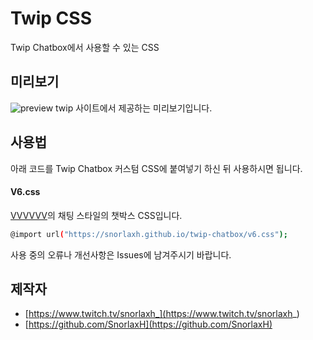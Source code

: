 # Twip CSS
Twip Chatbox에서 사용할 수 있는  CSS

## 미리보기
![preview](https://snorlaxh.github.io/twip-chatbox/v6.png)
twip 사이트에서 제공하는 미리보기입니다.

## 사용법
아래 코드를  Twip Chatbox 커스텀 CSS에 붙여넣기 하신 뒤 사용하시면 됩니다.
#### V6.css
[VVVVVV](https://store.steampowered.com/app/70300/VVVVVV/)의 채팅 스타일의 챗박스 CSS입니다.
``` sh
@import url("https://snorlaxh.github.io/twip-chatbox/v6.css");
```

사용 중의 오류나 개선사항은 Issues에 남겨주시기 바랍니다.

## 제작자
* [https://www.twitch.tv/snorlaxh_](https://www.twitch.tv/snorlaxh_)
* [https://github.com/SnorlaxH](https://github.com/SnorlaxH)
